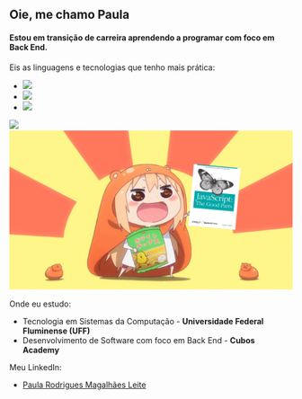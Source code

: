 ## Oie, me chamo Paula

#### Estou em transição de carreira aprendendo a programar com foco em Back End.

Eis as linguagens e tecnologias que tenho mais prática:
- <img src= "https://img.shields.io/badge/JavaScript-323330?style=for-the-badge&logo=javascript&logoColor=F7DF1E">
- <img src= "https://img.shields.io/badge/Node%20js-339933?style=for-the-badge&logo=nodedotjs&logoColor=white">
- <img src= "https://img.shields.io/badge/Python-FFD43B?style=for-the-badge&logo=python&logoColor=blue">
<img src= "https://img.shields.io/badge/Amazon_AWS-FF9900?style=for-the-badge&logo=amazonaws&logoColor=white">


<img src="anime girl javascript.png">

Onde eu estudo:
- Tecnologia em Sistemas da Computação - **Universidade Federal Fluminense (UFF)**
- Desenvolvimento de Software com foco em Back End - **Cubos Academy**

Meu LinkedIn: 
- [Paula Rodrigues Magalhães Leite](https://www.linkedin.com/in/paularml/ "Link para meu LinkedIn")
